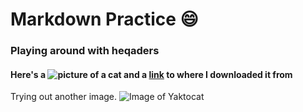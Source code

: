# Markdown Practice 😄
### Playing around with heqaders

#### Here's a ![picture of a cat]("C:\Users\HP\Downloads\andreea-popa-6ST6S6i9IGM-unsplash.jpg") and a [link](https://www.unsplash.com) to where I downloaded it from 

Trying out another image. ![Image of Yaktocat](https://octodex.github.com/images/yaktocat.png)
